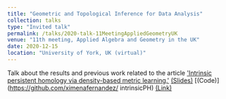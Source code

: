 ```yaml
---
title: "Geometric and Topological Inference for Data Analysis"
collection: talks
type: "Invited talk"
permalink: /talks/2020-talk-11MeetingAppliedGeometryUK
venue: "11th meeting, Applied Algebra and Geometry in the UK"
date: 2020-12-15
location: "University of York, UK (virtual)"
---
```

  
Talk about the results and previous work related to the article ['Intrinsic persistent homology via density-based metric learning.'](https://arxiv.org/abs/2012.07621)
[(Slides)](http://ximenafernandez.github.io/files/Geometric_and_Topological_Inference_for_Data_Analysis.pdf )
[(Code)](https://github.com/ximenafernandez/ intrinsicPH)
[(Link)](https://sites.google.com/view/appliedalgebraandgeometry/home/11th-meeting-york-online?authuser=0)

